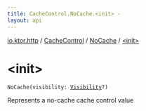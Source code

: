 ```yaml
---
title: CacheControl.NoCache.<init> - 
layout: api
---
```


<div class='api-docs-breadcrumbs'><a href="../../index.html">io.ktor.http</a> / <a href="../index.html">CacheControl</a> / <a href="index.html">NoCache</a> / <a href="./-init-.html">&lt;init&gt;</a></div>

# &lt;init&gt;

<div class="signature"><code><span class="identifier">NoCache</span><span class="symbol">(</span><span class="parameterName" id="io.ktor.http.CacheControl.NoCache$<init>(io.ktor.http.CacheControl.Visibility)/visibility">visibility</span><span class="symbol">:</span>&nbsp;<a href="../-visibility/index.html"><span class="identifier">Visibility</span></a><span class="symbol">?</span><span class="symbol">)</span></code></div>

Represents a no-cache cache control value

